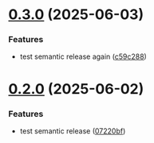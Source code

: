 # [0.3.0](https://github.com/iKadmium/reaper-setlist/compare/v0.2.0...v0.3.0) (2025-06-03)


### Features

* test semantic release again ([c59c288](https://github.com/iKadmium/reaper-setlist/commit/c59c288317d2b8067371609687a204229c4cf54b))

# [0.2.0](https://github.com/iKadmium/reaper-setlist/compare/v0.1.0...v0.2.0) (2025-06-02)


### Features

* test semantic release ([07220bf](https://github.com/iKadmium/reaper-setlist/commit/07220bf030723c6b1e20de598c2708053f5912fe))
